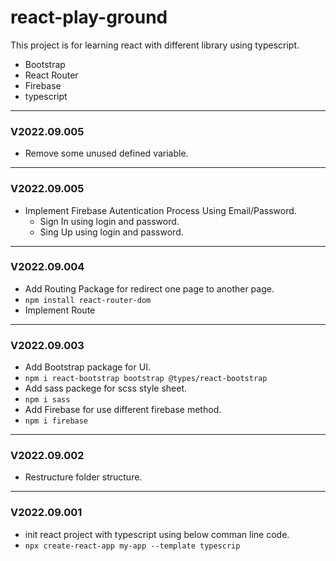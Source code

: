 # react-play-ground

This project is for learning react with different library using typescript.
  
  - Bootstrap
  - React Router
  - Firebase
  - typescript

---

### V2022.09.005

  - Remove some unused defined variable.

---

### V2022.09.005

  - Implement Firebase Autentication Process Using Email/Password.
    - Sign In using login and password.
    - Sing Up using login and password.

---

### V2022.09.004

  - Add Routing Package for redirect one page to another page.
  - ```npm install react-router-dom```
  - Implement Route

---

### V2022.09.003

  - Add Bootstrap package for UI.
  - ```npm i react-bootstrap bootstrap @types/react-bootstrap```
  - Add sass packege for scss style sheet.
  - ```npm i sass```
  - Add Firebase for use different firebase method.
  - ```npm i firebase```

---

### V2022.09.002

  - Restructure folder structure.

---

### V2022.09.001

  - init react project with typescript using below comman line code.
  - ```npx create-react-app my-app --template typescrip```